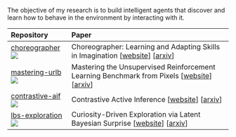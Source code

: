 The objective of my research is to build intelligent agents that discover and learn how to behave in the environment by interacting with it.

|  Repository  |  Paper   |
| :-- | :-- |
| [choreographer](https://github.com/mazpie/choreographer) ![](https://img.shields.io/github/stars/mazpie/choreographer) | Choreographer: Learning and Adapting Skills in Imagination [[website](https://skillchoreographer.github.io/)] [[arxiv](https://arxiv.org/abs/2211.13350)] |
| [mastering-urlb](https://github.com/mazpie/mastering-urlb) ![](https://img.shields.io/github/stars/mazpie/mastering-urlb) | Mastering the Unsupervised Reinforcement Learning Benchmark from Pixels [[website](https://masteringurlb.github.io/)] [[arxiv](https://arxiv.org/abs/2209.12016)] |
| [contrastive-aif](https://github.com/mazpie/contrastive-aif) ![](https://img.shields.io/github/stars/mazpie/contrastive-aif) | Contrastive Active Inference [[website](https://contrastive-aif.github.io/)] [[arxiv](https://arxiv.org/abs/2110.10083)] |
| [lbs-exploration](https://github.com/mazpie/lbs-exploration) ![](https://img.shields.io/github/stars/mazpie/lbs-exploration) | Curiosity-Driven Exploration via Latent Bayesian Surprise [[website](https://lbsexploration.github.io/)] [[arxiv](https://arxiv.org/abs/2104.07495)] |

